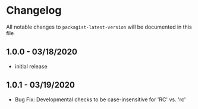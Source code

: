 # Changelog

All notable changes to `packagist-latest-version` will be documented in this file

## 1.0.0 - 03/18/2020

- initial release

## 1.0.1 - 03/19/2020

- Bug Fix: Developmental checks to be case-insensitive for 'RC' vs. 'rc'